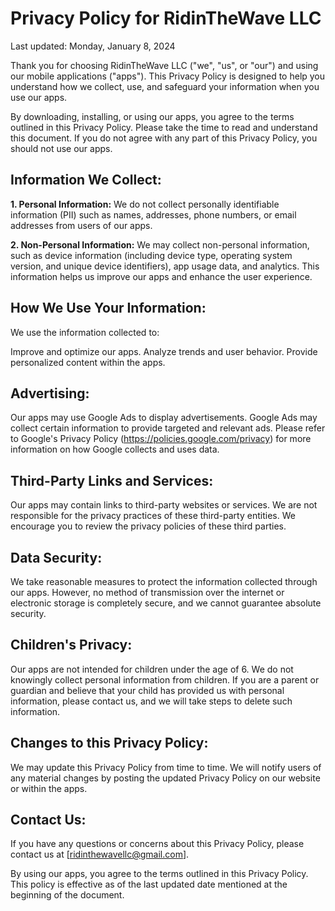 # Privacy Policy for RidinTheWave LLC

Last updated: Monday, January 8, 2024

Thank you for choosing RidinTheWave LLC ("we", "us", or "our") and using our mobile applications ("apps"). This Privacy Policy is designed to help you understand how we collect, use, and safeguard your information when you use our apps.

By downloading, installing, or using our apps, you agree to the terms outlined in this Privacy Policy. Please take the time to read and understand this document. If you do not agree with any part of this Privacy Policy, you should not use our apps.

## Information We Collect:
**1. Personal Information:**
We do not collect personally identifiable information (PII) such as names, addresses, phone numbers, or email addresses from users of our apps.

**2. Non-Personal Information:**
We may collect non-personal information, such as device information (including device type, operating system version, and unique device identifiers), app usage data, and analytics. This information helps us improve our apps and enhance the user experience.

## How We Use Your Information:
We use the information collected to:

Improve and optimize our apps.
Analyze trends and user behavior.
Provide personalized content within the apps.

## Advertising:
Our apps may use Google Ads to display advertisements. Google Ads may collect certain information to provide targeted and relevant ads. Please refer to Google's Privacy Policy (https://policies.google.com/privacy) for more information on how Google collects and uses data.

## Third-Party Links and Services:
Our apps may contain links to third-party websites or services. We are not responsible for the privacy practices of these third-party entities. We encourage you to review the privacy policies of these third parties.

## Data Security:
We take reasonable measures to protect the information collected through our apps. However, no method of transmission over the internet or electronic storage is completely secure, and we cannot guarantee absolute security.

## Children's Privacy:
Our apps are not intended for children under the age of 6. We do not knowingly collect personal information from children. If you are a parent or guardian and believe that your child has provided us with personal information, please contact us, and we will take steps to delete such information.

## Changes to this Privacy Policy:
We may update this Privacy Policy from time to time. We will notify users of any material changes by posting the updated Privacy Policy on our website or within the apps.

## Contact Us:
If you have any questions or concerns about this Privacy Policy, please contact us at [ridinthewavellc@gmail.com].

By using our apps, you agree to the terms outlined in this Privacy Policy. This policy is effective as of the last updated date mentioned at the beginning of the document.

